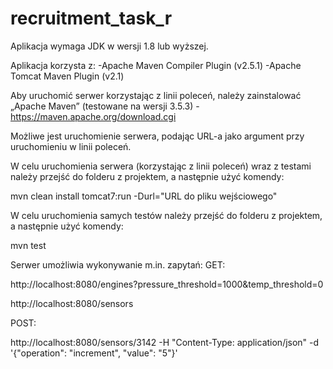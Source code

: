 # recruitment_task_r
Aplikacja wymaga JDK w wersji 1.8 lub wyższej.

Aplikacja korzysta z:
-Apache Maven Compiler Plugin (v2.5.1)
-Apache Tomcat Maven Plugin (v2.1)

Aby uruchomić serwer korzystając z linii poleceń, należy zainstalować „Apache Maven” (testowane na wersji 3.5.3) - https://maven.apache.org/download.cgi

Możliwe jest uruchomienie serwera, podając URL-a jako argument przy uruchomieniu w linii poleceń.

W celu uruchomienia serwera (korzystając z linii poleceń) wraz z testami należy przejść do folderu z projektem, a następnie użyć komendy:

mvn clean install tomcat7:run -Durl="URL do pliku wejściowego"

W celu uruchomienia samych testów należy przejść do folderu z projektem, a następnie użyć komendy:

mvn test

Serwer umożliwia wykonywanie m.in. zapytań:
GET:

 http://localhost:8080/engines?pressure_threshold=1000&temp_threshold=0
 
 http://localhost:8080/sensors
 
POST:

 http://localhost:8080/sensors/3142 -H "Content-Type: application/json" -d '{"operation": "increment", "value": "5"}'
 

